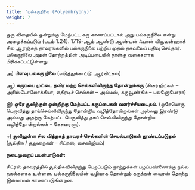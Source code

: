 ```yaml
---
title: 'பல்கருநிலை (Polyembryony)'
weight: 7
---
```


ஒரு விதையில் ஒன்றுக்கு மேற்பட்ட கரு காணப்பட்டால் அது பல்கருநிலை என்று அழைக்கப்படும் (படம் 1.24). 1719-ஆம் ஆண்டு ஆண்டன் ஃபான் லியூவன்ஹாக் சில ஆரஞ்சுத் தாவரங்களில் பல்கருநிலை பற்றிய முதல் தகவலைப் பதிவு செய்தார். பல்கருநிலை அதன் தோற்றத்தின் அடிப்படையில் நான்கு வகைகளாக பிரிக்கப்பட்டுள்ளது.

அ) **பிளவு பல்கரு நிலை** (எடுத்துக்காட்டு: ஆர்கிட்கள்)

ஆ) **கருப்பை முட்டை தவிர மற்ற செல்களிலிருந்து தோன்றும்கரு** (சினர்ஜிட்கள் – அரிஸ்டோலோக்கியா, எதிரடிச் செல்கள் – அல்மஸ், கருவூண்திசு – பலனோபோரா)

இ) **ஒரே சூலிற்குள் ஒன்றிற்கு மேற்பட்ட கருப்பைகள் வளர்ச்சியடைதல்**. (ஒரேயொரு பெருவித்து தாய்செல்லிலிருந்து தோன்றிய வழித்தோன்றல்கள் அல்லது இரண்டு அல்லது அதற்கு மேற்பட்ட பெருவித்து தாய் செல்லிலிருந்து தோன்றிய வழித்தோன்றல்கள் - கேசுரைனா).

ஈ) **சூலிலுள்ள சில வித்தகத் தாவரச் செல்களின் செயல்பாடுகள் தூண்டப்படுதல்** (சூல்திசு / சூலுறைகள் – சிட்ரஸ், சைஸிஜியம்)

**நடைமுறைப் பயன்பாடுகள்:**

சிட்ரஸ் தாவரத்தில் சூல்திசுவிலிருந்து பெறப்படும் நாற்றுக்கள் பழப்பண்ணைக்கு நல்ல நகல்களாக உள்ளன. பல்கருநிலையின் வழியாக தோன்றும் கருக்கள் வைரஸ் தொற்று இல்லாமல் காணப்படுகின்றன.